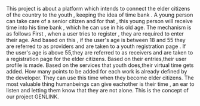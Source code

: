 This project is about a platform which intends to connect the elder citizens of the country to the youth , keeping the idea of time bank . 
A young person can take care of a senior citizen and for that , this young person will receive time into his time bank , which he can use in his old age.
The mechanism is as follows
First , when a user tries to register , they are required to enter their age. And based on this , if the user's age is between 18 and 55 they are referred to as providers and are taken to a youth registration page .
If the user's age is above 55,they are referred to as receivers and are taken to a registration page for the elder citizens.
Based on their entries,their user profile is made.
Based on the services that youth does,their virtual time gets added.
How many points to be added for each work is already defined by the developer.
They can use this time when they become elder citizens.
The most valuable thing  humanbeings can give eachother is their time , an ear to listen and letting them know that they are not alone.
This is the concept of our project GENLINK.
